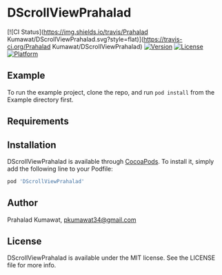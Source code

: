 # DScrollViewPrahalad

[![CI Status](https://img.shields.io/travis/Prahalad Kumawat/DScrollViewPrahalad.svg?style=flat)](https://travis-ci.org/Prahalad Kumawat/DScrollViewPrahalad)
[![Version](https://img.shields.io/cocoapods/v/DScrollViewPrahalad.svg?style=flat)](https://cocoapods.org/pods/DScrollViewPrahalad)
[![License](https://img.shields.io/cocoapods/l/DScrollViewPrahalad.svg?style=flat)](https://cocoapods.org/pods/DScrollViewPrahalad)
[![Platform](https://img.shields.io/cocoapods/p/DScrollViewPrahalad.svg?style=flat)](https://cocoapods.org/pods/DScrollViewPrahalad)

## Example

To run the example project, clone the repo, and run `pod install` from the Example directory first.

## Requirements

## Installation

DScrollViewPrahalad is available through [CocoaPods](https://cocoapods.org). To install
it, simply add the following line to your Podfile:

```ruby
pod 'DScrollViewPrahalad'
```

## Author

Prahalad Kumawat, pkumawat34@gmail.com

## License

DScrollViewPrahalad is available under the MIT license. See the LICENSE file for more info.

